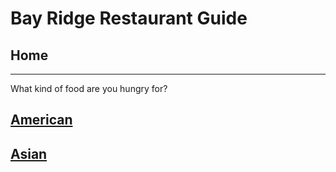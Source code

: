 # Bay Ridge Restaurant Guide
## Home
---
What kind of food are you hungry for?
## [American](american/american.md)
## [Asian](asian.asian.md)